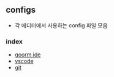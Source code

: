 ## configs
- 각 에디터에서 사용하는 config 파일 모음


### index
- [goorm ide](/goorm)
- [vscode](/vscode)
- [git](/git)
